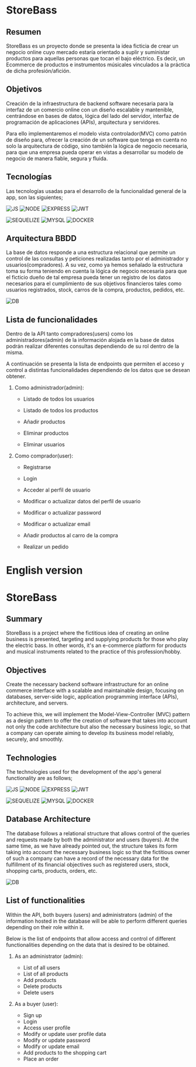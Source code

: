 # StoreBass 

## Resumen 

StoreBass es un proyecto donde se presenta la idea ficticia de crear un negocio online cuyo mercado estaría orientado a suplir y suministar productos para aquellas personas que tocan el bajo eléctrico. Es decir, un Ecommerce de productos e instrumentos músicales vinculados a la práctica de dicha profesión/afición. 

## Objetivos 
Creación de la infraestructura de backend software necesaria para la interfaz de un comercio online con un diseño escalable y mantenible, centrándose en bases de datos, lógica del lado del servidor, interfaz de programación de aplicaciones (APIs), arquitectura y servidores.

Para ello implementaremos el modelo vista controlador(MVC) como patrón de diseño para, ofrecer la creación de un software que tenga en cuenta no solo la arquitectura de código, sino también la lógica de negocio necesaria, para que una empresa pueda operar en vistas a desarrollar su modelo de negocio de manera fiable, segura y fluida. 

## Tecnologías
Las tecnologías usadas para el desarrollo de la funcionalidad general de la app, son las siguientes; 

![JS](./img/logo-javascript-logo-png-transparentj.png) 
![NODE](./img/nodejs-horizontal%20(1).svg)
![EXPRESS](./img/expressjs-ar21%20(1)%20(1).svg)
![JWT](./img/icons8-json-web-token-48.png)

![SEQUELIZE](./img/sequelizejs-ar21%20(1)%20(1).svg)
![MYSQL](./img/mysql-ar21%20(1)%20(1).svg)
![DOCKER]( ./img/docker-ar21%20(1)%20(2).svg)


  ## Arquitectura BBDD

La base de datos responde a una estructura relacional que permite un control de las consultas y peticiones realizadas tanto por el administrador y usuarios(compradores). A su vez, como ya hemos señalado la estructura toma su forma teniendo en cuenta la lógica de negocio necesaria para que el ficticio dueño de tal empresa pueda tener un registro de los datos necesarios para el cumplimiento de sus objetivos financieros tales como usuarios registrados, stock, carros de la compra, productos, pedidos, etc. 

![DB](./img/Model%20databases%20(1).png)
 
## Lista de funcionalidades

Dentro de la API tanto compradores(users) como los administradores(admin) de la información alojada en la base de datos podrán realizar diferentes consultas dependiendo de su rol dentro de la misma. 

A continuación se presenta la lista de endpoints que permiten el acceso y control a distintas funcionalidades dependiendo de los datos que se desean obtener. 

1) Como administrador(admin): 

    * Listado de todos los usuarios
    
    * Listado de todos los productos
    
    * Añadir productos

    * Eliminar productos

    * Eliminar usuarios
 
 2) Como comprador(user): 

    * Registrarse

    * Login 

    * Acceder al perfil de usuario 

    * Modificar o actualizar datos del perfil de usuario

    * Modificar o actualizar password 

    * Modificar o actualizar email
    
    * Añadir productos al carro de la compra

    * Realizar un pedido 


# English version 

# StoreBass 

## Summary 

StoreBass is a project where the fictitious idea of ​​creating an online business is presented, targeting and supplying products for those who play the electric bass. In other words, it's an e-commerce platform for products and musical instruments related to the practice of this profession/hobby.

## Objectives 
Create the necessary backend software infrastructure for an online commerce interface with a scalable and maintainable design, focusing on databases, server-side logic, application programming interface (APIs), architecture, and servers.

To achieve this, we will implement the Model-View-Controller (MVC) pattern as a design pattern to offer the creation of software that takes into account not only the code architecture but also the necessary business logic, so that a company can operate aiming to develop its business model reliably, securely, and smoothly.

## Technologies
The technologies used for the development of the app's general functionality are as follows; 

![JS](./img/logo-javascript-logo-png-transparentj.png) 
![NODE](./img/nodejs-horizontal%20(1).svg)
![EXPRESS](./img/expressjs-ar21%20(1)%20(1).svg)
![JWT](./img/icons8-json-web-token-48.png)

![SEQUELIZE](./img/sequelizejs-ar21%20(1)%20(1).svg)
![MYSQL](./img/mysql-ar21%20(1)%20(1).svg)
![DOCKER]( ./img/docker-ar21%20(1)%20(2).svg)


## Database Architecture

The database follows a relational structure that allows control of the queries and requests made by both the administrator and users (buyers). At the same time, as we have already pointed out, the structure takes its form taking into account the necessary business logic so that the fictitious owner of such a company can have a record of the necessary data for the fulfillment of its financial objectives such as registered users, stock, shopping carts, products, orders, etc.

![DB](./img/Model%20databases%20(1).png)
 
## List of functionalities

Within the API, both buyers (users) and administrators (admin) of the information hosted in the database will be able to perform different queries depending on their role within it.

Below is the list of endpoints that allow access and control of different functionalities depending on the data that is desired to be obtained.

1) As an administrator (admin): 

    - List of all users
    - List of all products
    - Add products
    - Delete products
    - Delete users
 
 2) As a buyer (user): 

    - Sign up
    - Login 
    - Access user profile 
    - Modify or update user profile data
    - Modify or update password 
    - Modify or update email
    - Add products to the shopping cart
    - Place an order
